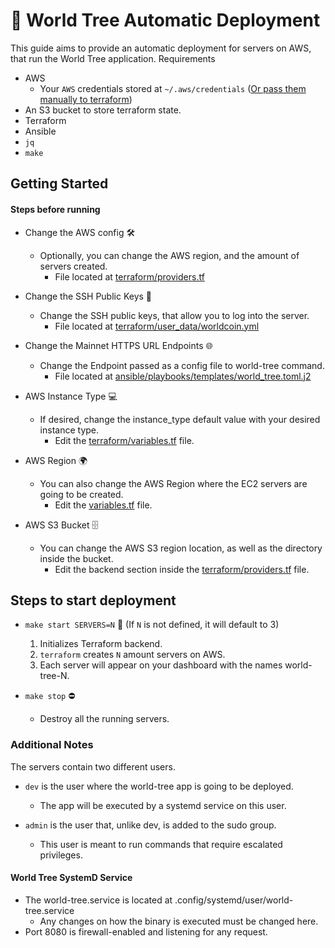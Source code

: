 # 🌳 World Tree Automatic Deployment

This guide aims to provide an automatic deployment for servers on AWS, that run the World Tree application.
Requirements

- AWS
    - Your `AWS` credentials stored at `~/.aws/credentials` ([Or pass them manually to terraform](https://registry.terraform.io/providers/hashicorp/aws/latest/docs#environment-variables))
- An S3 bucket to store terraform state.
- Terraform
- Ansible
- `jq`
- `make`

## Getting Started
#### Steps before running

- Change the AWS config 🛠️
    - Optionally, you can change the AWS region, and the amount of servers created.
        - File located at [terraform/providers.tf](https://github.com/lambdaclass/world-tree-automation/blob/main/terraform/providers.tf)

- Change the SSH Public Keys 🔑
    - Change the SSH public keys, that allow you to log into the server.
        - File located at [terraform/user_data/worldcoin.yml](https://github.com/lambdaclass/world-tree-automation/blob/main/terraform/user_data/worldcoin.yml)

- Change the Mainnet HTTPS URL Endpoints 🌐
    - Change the Endpoint passed as a config file to world-tree command.
        - File located at [ansible/playbooks/templates/world_tree.toml.j2](https://github.com/lambdaclass/world-tree-automation/blob/main/ansible/playbooks/templates/world_tree.toml.j2)

- AWS Instance Type 💻
    - If desired, change the instance_type default value with your desired instance type.
        - Edit the [terraform/variables.tf](https://github.com/lambdaclass/world-tree-automation/blob/main/terraform/variables.tf) file.


- AWS Region 🌍
    - You can also change the AWS Region where the EC2 servers are going to be created.
        - Edit the [variables.tf](https://github.com/lambdaclass/world-tree-automation/blob/main/terraform/variables.tf) file.

- AWS S3 Bucket 🗄️
    - You can change the AWS S3 region location, as well as the directory inside the bucket.
        - Edit the backend section inside the [terraform/providers.tf](https://github.com/lambdaclass/world-tree-automation/blob/main/terraform/providers.tf) file.


## Steps to start deployment

- `make start SERVERS=N` 🚀 (If `N` is not defined, it will default to 3)
    1. Initializes Terraform backend. 
    2. `terraform` creates `N` amount servers on AWS. 
    3. Each server will appear on your dashboard with the names world-tree-N.

- `make stop` ⛔
    - Destroy all the running servers.

### Additional Notes
The servers contain two different users.

- `dev` is the user where the world-tree app is going to be deployed.
    - The app will be executed by a systemd service on this user.

- `admin` is the user that, unlike dev, is added to the sudo group.
    - This user is meant to run commands that require escalated privileges.

#### World Tree SystemD Service
- The world-tree.service is located at .config/systemd/user/world-tree.service
    - Any changes on how the binary is executed must be changed here.
- Port 8080 is firewall-enabled and listening for any request.
